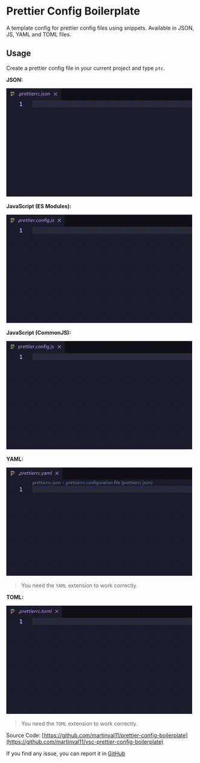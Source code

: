 # Prettier Config Boilerplate

A template config for prettier config files using snippets. Available in JSON, JS, YAML and TOML files.

## Usage
Create a prettier config file in your current project and type `ptc`.

**JSON:**

![](videos/ptc-video-json.gif)

**JavaScript (ES Modules):**

![](videos/ptc-video-jsm.gif)

**JavaScript (CommonJS):**

![](videos/ptc-video-jsc.gif)

**YAML:**

![](videos/ptc-video-yaml.gif)

> You need the `YAML` extension to work correctly.

**TOML:**

![](videos/ptc-video-toml.gif)

> You need the `TOML` extension to work correctly.

Source Code: [https://github.com/martinval11/prettier-config-boilerplate](https://github.com/martinval11/vsc-prettier-config-boilerplate)

If you find any issue, you can report it in [GitHub](https://github.com/martinval11/vsc-prettier-config-boilerplate)